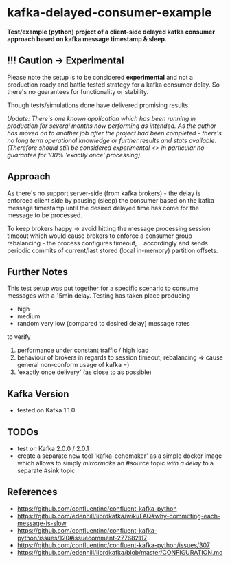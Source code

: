 # kafka-delayed-consumer-example
**Test/example (python) project of a client-side delayed kafka consumer approach based on kafka message timestamp & sleep.**

## !!! Caution -> Experimental
Please note the setup is to be considered **experimental** and not a production ready and battle tested strategy for a 
kafka consumer delay. 
So there's no guarantees for functionality or stability.

Though tests/simulations done have delivered promising results.

_Update: There's one known application which has been running in production for several months now performing as intended. As the author has moved on to another job after the project had been completed - there's no long term operational knowledge or further results and stats available. (Therefore should still be considered experimental <> in particular no guarantee for 100% 'exactly once' processing)._

## Approach 
As there's no support server-side (from kafka brokers) - the delay is enforced client side by pausing (sleep) the 
consumer based on the kafka message timestamp until the desired delayed time has come for the message to be processed. 

To keep brokers happy -> avoid hitting the message processing session timeout which would cause brokers to enforce a 
consumer group rebalancing - the process configures timeout, .. accordingly and sends periodic commits of current/last 
stored (local in-memory) partition offsets.

## Further Notes
This test setup was put together for a specific scenario to consume messages with a 15min delay.
Testing has taken place producing 
- high 
- medium 
- random very low (compared to desired delay) message rates 

to verify
1. performance under constant traffic / high load
2. behaviour of brokers in regards to session timeout, rebalancing => cause general non-conform usage of kafka =)
3. 'exactly once delivery' (as close to as possible)


## Kafka Version
- tested on Kafka 1.1.0


## TODOs
- test on Kafka 2.0.0 / 2.0.1
- create a separate new tool 'kafka-echomaker' as a simple docker image which allows to simply _mirrormake_ an #source topic _with a delay_ to a separate #sink topic


## References
- https://github.com/confluentinc/confluent-kafka-python
- https://github.com/edenhill/librdkafka/wiki/FAQ#why-committing-each-message-is-slow
- https://github.com/confluentinc/confluent-kafka-python/issues/120#issuecomment-277682117
- https://github.com/confluentinc/confluent-kafka-python/issues/307
- https://github.com/edenhill/librdkafka/blob/master/CONFIGURATION.md
